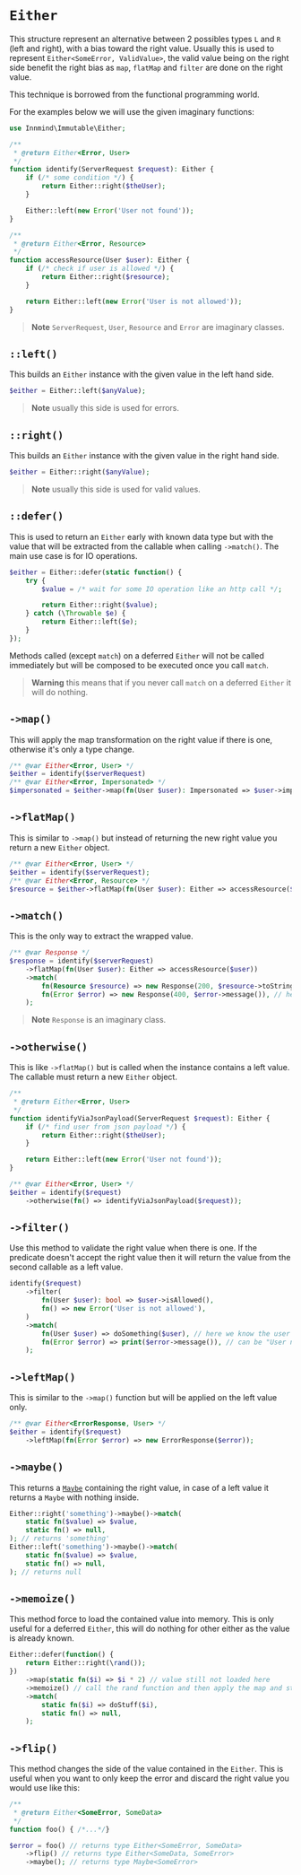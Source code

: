 # `Either`

This structure represent an alternative between 2 possibles types `L` and `R` (left and right), with a bias toward the right value. Usually this is used to represent `Either<SomeError, ValidValue>`, the valid value being on the right side benefit the right bias as `map`, `flatMap` and `filter` are done on the right value.

This technique is borrowed from the functional programming world.

For the examples below we will use the given imaginary functions:

```php
use Innmind\Immutable\Either;

/**
 * @return Either<Error, User>
 */
function identify(ServerRequest $request): Either {
    if (/* some condition */) {
        return Either::right($theUser);
    }

    Either::left(new Error('User not found'));
}

/**
 * @return Either<Error, Resource>
 */
function accessResource(User $user): Either {
    if (/* check if user is allowed */) {
        return Either::right($resource);
    }

    return Either::left(new Error('User is not allowed'));
}
```

> **Note** `ServerRequest`, `User`, `Resource` and `Error` are imaginary classes.

## `::left()`

This builds an `Either` instance with the given value in the left hand side.

```php
$either = Either::left($anyValue);
```

> **Note** usually this side is used for errors.

## `::right()`

This builds an `Either` instance with the given value in the right hand side.

```php
$either = Either::right($anyValue);
```

> **Note** usually this side is used for valid values.

## `::defer()`

This is used to return an `Either` early with known data type but with the value that will be extracted from the callable when calling `->match()`. The main use case is for IO operations.

```php
$either = Either::defer(static function() {
    try {
        $value = /* wait for some IO operation like an http call */;

        return Either::right($value);
    } catch (\Throwable $e) {
        return Either::left($e);
    }
});
```

Methods called (except `match`) on a deferred `Either` will not be called immediately but will be composed to be executed once you call `match`.

> **Warning** this means that if you never call `match` on a deferred `Either` it will do nothing.

## `->map()`

This will apply the map transformation on the right value if there is one, otherwise it's only a type change.

```php
/** @var Either<Error, User> */
$either = identify($serverRequest)
/** @var Either<Error, Impersonated> */
$impersonated = $either->map(fn(User $user): Impersonated => $user->impersonateAdmin());
```

## `->flatMap()`

This is similar to `->map()` but instead of returning the new right value you return a new `Either` object.

```php
/** @var Either<Error, User> */
$either = identify($serverRequest);
/** @var Either<Error, Resource> */
$resource = $either->flatMap(fn(User $user): Either => accessResource($user));
```

## `->match()`

This is the only way to extract the wrapped value.

```php
/** @var Response */
$response = identify($serverRequest)
    ->flatMap(fn(User $user): Either => accessResource($user))
    ->match(
        fn(Resource $resource) => new Response(200, $resource->toString()),
        fn(Error $error) => new Response(400, $error->message()), // here the error can be from identify or from accessResource
    );
```

> **Note** `Response` is an imaginary class.

## `->otherwise()`

This is like `->flatMap()` but is called when the instance contains a left value. The callable must return a new `Either` object.

```php
/**
 * @return Either<Error, User>
 */
function identifyViaJsonPayload(ServerRequest $request): Either {
    if (/* find user from json payload */) {
        return Either::right($theUser);
    }

    return Either::left(new Error('User not found'));
}

/** @var Either<Error, User> */
$either = identify($request)
    ->otherwise(fn() => identifyViaJsonPayload($request));
```

## `->filter()`

Use this method to validate the right value when there is one. If the predicate doesn't accept the right value then it will return the value from the second callable as a left value.

```php
identify($request)
    ->filter(
        fn(User $user): bool => $user->isAllowed(),
        fn() => new Error('User is not allowed'),
    )
    ->match(
        fn(User $user) => doSomething($user), // here we know the user is allowed
        fn(Error $error) => print($error->message()), // can be "User not found" or "User is not allowed"
    );
```

## `->leftMap()`

This is similar to the `->map()` function but will be applied on the left value only.

```php
/** @var Either<ErrorResponse, User> */
$either = identify($request)
    ->leftMap(fn(Error $error) => new ErrorResponse($error));
```

## `->maybe()`

This returns a [`Maybe`](MAYBE.md) containing the right value, in case of a left value it returns a `Maybe` with nothing inside.

```php
Either::right('something')->maybe()->match(
    static fn($value) => $value,
    static fn() => null,
); // returns 'something'
Either::left('something')->maybe()->match(
    static fn($value) => $value,
    static fn() => null,
); // returns null
```

## `->memoize()`

This method force to load the contained value into memory. This is only useful for a deferred `Either`, this will do nothing for other either as the value is already known.

```php
Either::defer(function() {
    return Either::right(\rand());
})
    ->map(static fn($i) => $i * 2) // value still not loaded here
    ->memoize() // call the rand function and then apply the map and store it in memory
    ->match(
        static fn($i) => doStuff($i),
        static fn() => null,
    );
```

## `->flip()`

This method changes the side of the value contained in the `Either`. This is useful when you want to only keep the error and discard the right value you would use like this:

```php
/**
 * @return Either<SomeError, SomeData>
 */
function foo() { /*...*/}

$error = foo() // returns type Either<SomeError, SomeData>
    ->flip() // returns type Either<SomeData, SomeError>
    ->maybe(); // returns type Maybe<SomeError>
```
